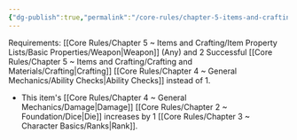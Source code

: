 ```yaml
---
{"dg-publish":true,"permalink":"/core-rules/chapter-5-items-and-crafting/item-property-lists/extra-properties/weapon/refined/"}
---
```


Requirements: [[Core Rules/Chapter 5 ~ Items and Crafting/Item Property Lists/Basic Properties/Weapon\|Weapon]] (Any) and 2 Successful [[Core Rules/Chapter 5 ~ Items and Crafting/Crafting and Materials/Crafting\|Crafting]] [[Core Rules/Chapter 4 ~ General Mechanics/Ability Checks\|Ability Checks]] instead of 1.

- This item's [[Core Rules/Chapter 4 ~ General Mechanics/Damage\|Damage]] [[Core Rules/Chapter 2 ~ Foundation/Dice\|Die]] increases by 1 [[Core Rules/Chapter 3 ~ Character Basics/Ranks\|Rank]].
